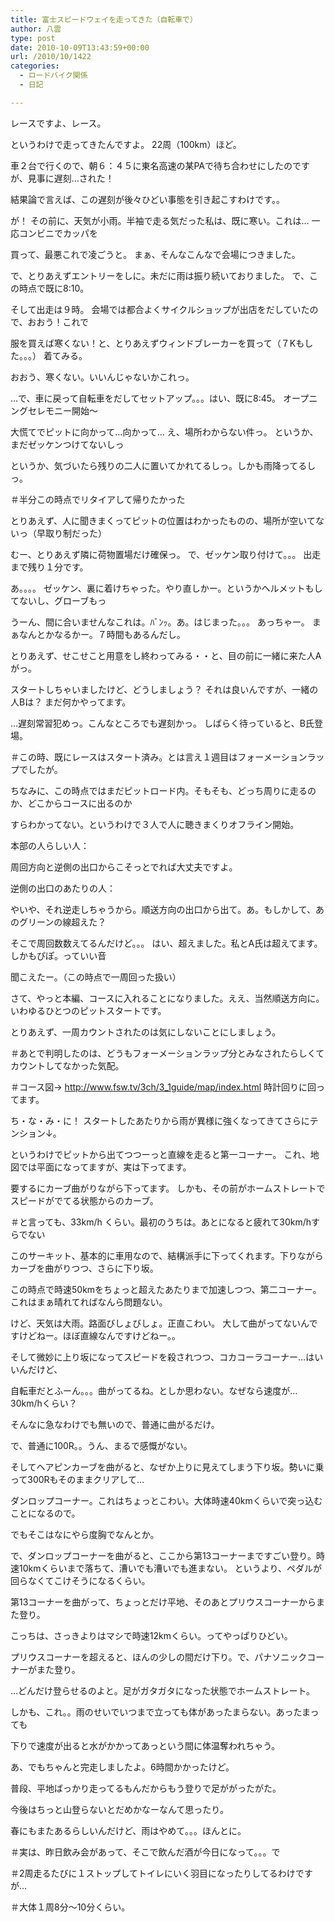 ```yaml
---
title: 富士スピードウェイを走ってきた（自転車で）
author: 八雲
type: post
date: 2010-10-09T13:43:59+00:00
url: /2010/10/1422
categories:
  - ロードバイク関係
  - 日記

---
```

レースですよ、レース。
  
というわけで走ってきたんですよ。 22周（100km）ほど。

車２台で行くので、朝６：４５に東名高速の某PAで待ち合わせにしたのですが、見事に遅刻…された！
  
結果論で言えば、この遅刻が後々ひどい事態を引き起こすわけです。。
  
が！ その前に、天気が小雨。半袖で走る気だった私は、既に寒い。これは… 一応コンビニでカッパを
  
買って、最悪これで凌ごうと。 まぁ、そんなこんなで会場につきました。
  
で、とりあえずエントリーをしに。未だに雨は振り続いておりました。 で、この時点で既に8:10。
  
そして出走は９時。 会場では都合よくサイクルショップが出店をだしていたので、おおう！これで
  
服を買えば寒くない！と、とりあえずウィンドブレーカーを買って（７Kもした。。。） 着てみる。
  
おおう、寒くない。いいんじゃないかこれっ。 

<!--more-->

…で、車に戻って自転車をだしてセットアップ。。。はい、既に8:45。 オープニングセレモニー開始〜
  
大慌てでピットに向かって…向かって… え、場所わからない件っ。 というか、まだゼッケンつけてないしっ
  
というか、気づいたら残りの二人に置いてかれてるしっ。しかも雨降ってるしっ。
  
＃半分この時点でリタイアして帰りたかった
  
とりあえず、人に聞きまくってピットの位置はわかったものの、場所が空いてないっ（早取り制だった）
  
むー、とりあえず隣に荷物置場だけ確保っ。 で、ゼッケン取り付けて。。。 出走まで残り１分です。
  
あ。。。。 ゼッケン、裏に着けちゃった。やり直しかー。というかヘルメットもしてないし、グローブもっ
  
うーん、間に合いませんなこれは。ﾊﾞﾝｯ。あ。はじまった。。。 あっちゃー。 まぁなんとかなるかー。７時間もあるんだし。
  
とりあえず、せこせこと用意をし終わってみる・・と、目の前に一緒に来た人Aがっ。
  
スタートしちゃいましたけど、どうしましょう？ それは良いんですが、一緒の人Bは？ まだ何かやってます。
  
…遅刻常習犯めっ。こんなところでも遅刻かっ。 しばらく待っていると、B氏登場。
  
＃この時、既にレースはスタート済み。とは言え１週目はフォーメーションラップでしたが。

ちなみに、この時点ではまだピットロード内。そもそも、どっち周りに走るのか、どこからコースに出るのか
  
すらわかってない。というわけで３人で人に聴きまくりオフライン開始。
  
本部の人らしい人：
  
周回方向と逆側の出口からこそっとでれば大丈夫ですよ。
  
逆側の出口のあたりの人：
  
やいや、それ逆走しちゃうから。順送方向の出口から出て。あ。もしかして、あのグリーンの線超えた？
  
そこで周回数数えてるんだけど。。。 はい、超えました。私とA氏は超えてます。しかもぴぽ。っていい音
  
聞こえたー。（この時点で一周回った扱い）

さて、やっと本編、コースに入れることになりました。ええ、当然順送方向に。 いわゆるひとつのピットスタートです。
  
とりあえず、一周カウントされたのは気にしないことにしましょう。
  
＃あとで判明したのは、どうもフォーメーションラップ分とみなされたらしくてカウントしてなかった気配。
  
＃コース図→ http://www.fsw.tv/3ch/3_1guide/map/index.html 時計回りに回ってます。

ち・な・み・に！ スタートしたあたりから雨が異様に強くなってきてさらにテンション↓。

というわけでピットから出てつつーっと直線を走ると第一コーナー。 これ、地図では平面になってますが、実は下ってます。
  
要するにカーブ曲がりながら下ってます。 しかも、その前がホームストレートでスピードがでてる状態からのカーブ。
  
＃と言っても、33km/h くらい。最初のうちは。あとになると疲れて30km/hすらでない
  
このサーキット、基本的に車用なので、結構派手に下ってくれます。下りながらカーブを曲がりつつ、さらに下り坂。
  
この時点で時速50kmをちょっと超えたあたりまで加速しつつ、第二コーナー。これはまぁ晴れてればなんら問題ない。
  
けど、天気は大雨。路面びしょびしょ。正直こわい。 大して曲がってないんですけどねー。ほぼ直線なんですけどねー。。
  
そして微妙に上り坂になってスピードを殺されつつ、コカコーラコーナー…はいいんだけど、
  
自転車だとふーん。。。曲がってるね。としか思わない。なぜなら速度が&#8230; 30km/hくらい？
  
そんなに急なわけでも無いので、普通に曲がるだけ。
  
で、普通に100R。。うん、まるで感慨がない。
  
そしてヘアピンカーブを曲がると、なぜか上りに見えてしまう下り坂。勢いに乗って300Rもそのままクリアして…
  
ダンロップコーナー。これはちょっとこわい。大体時速40kmくらいで突っ込むことになるので。
  
でもそこはなにやら度胸でなんとか。
  
で、ダンロップコーナーを曲がると、ここから第13コーナーまですごい登り。時速10kmくらいまで落ちて、漕いでも漕いでも進まない。 というより、ペダルが回らなくてこけそうになるくらい。
  
第13コーナーを曲がって、ちょっとだけ平地、そのあとプリウスコーナーからまた登り。
  
こっちは、さっきよりはマシで時速12kmくらい。ってやっぱりひどい。
  
プリウスコーナーを超えると、ほんの少しの間だけ下り。で、パナソニックコーナーがまた登り。
  
…どんだけ登らせるのよと。足がガタガタになった状態でホームストレート。

しかも、これ。。雨のせいでいつまで立っても体があったまらない。あったまっても
  
下りで速度が出ると水がかかってあっという間に体温奪われちゃう。
  
あ、でもちゃんと完走しましたよ。6時間かかったけど。

普段、平地ばっかり走ってるもんだからもう登りで足ががったがた。
  
今後はちっと山登らないとだめかなーなんて思ったり。
  
春にもまたあるらしいんだけど、雨はやめて。。。ほんとに。
  
＃実は、昨日飲み会があって、そこで飲んだ酒が今日になって。。。で
  
＃2周走るたびに１ストップしてトイレにいく羽目になったりしてるわけですが…
  
＃大体１周8分〜10分くらい。